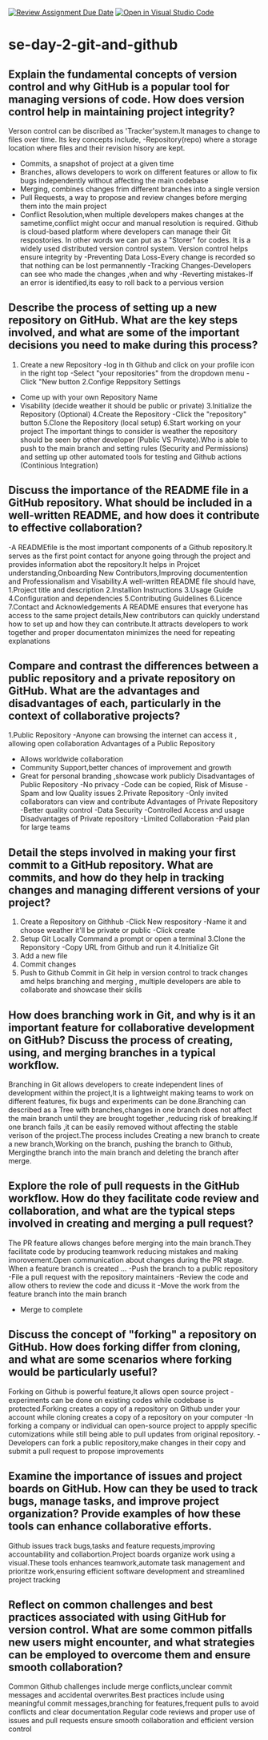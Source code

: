 [![Review Assignment Due Date](https://classroom.github.com/assets/deadline-readme-button-22041afd0340ce965d47ae6ef1cefeee28c7c493a6346c4f15d667ab976d596c.svg)](https://classroom.github.com/a/8wgCKhpZ)
[![Open in Visual Studio Code](https://classroom.github.com/assets/open-in-vscode-2e0aaae1b6195c2367325f4f02e2d04e9abb55f0b24a779b69b11b9e10269abc.svg)](https://classroom.github.com/online_ide?assignment_repo_id=18436552&assignment_repo_type=AssignmentRepo)
# se-day-2-git-and-github
## Explain the fundamental concepts of version control and why GitHub is a popular tool for managing versions of code. How does version control help in maintaining project integrity?
Verson control can be discribed as 'Tracker'system.It manages to change to files over time. Its key concepts include,
-Repository(repo) where a storage location where files and their revision hisory are kept.
- Commits, a snapshot of project at a given time
- Branches, allows developers to work on different features or allow to fix bugs independently without affecting the main codebase
- Merging, combines changes frim different branches into a single version
- Pull Requests, a way to propose and review changes before merging them into the main project
- Conflict Resolution,when multiple developers makes changes at the sametime,conflict might occur and  manual resolution is required.
  Github is cloud-based platform where developers can manage their Git respostories. In other words we can put as a "Storer" for codes. It is a widely used distributed version control system.
  Version control helps ensure integrity by
  -Preventing Data Loss-Every change is recorded so that nothing can be lost permannently
  -Tracking Changes-Developers can see who made the changes ,when and why
  -Reverting mistakes-If an error is identified,its easy to roll back to a pervious version

## Describe the process of setting up a new repository on GitHub. What are the key steps involved, and what are some of the important decisions you need to make during this process?
1. Create a new Repository
   -log in th Github and click on your profile icon in the right top
   -Select "your repositories" from the dropdown menu
   -Click "New button 
2.Confige Reppsitory Settings
- Come up with your own Repository Name
- Visability (decide weather it should be public or private)
3.Initialize the Repository (Optional)
4.Create the Repository
-Click the "repository" button
5.Clone the Repository (local setup)
  6.Start working on your project
  The important things to consider is weather the repository should be seen by other developer (Public VS Private).Who is able to push to the main branch and setting rules (Security and Permissions) and setting up other automated tools for testing and Github actions (Continious Integration)
## Discuss the importance of the README file in a GitHub repository. What should be included in a well-written README, and how does it contribute to effective collaboration?
-A READMEfile is the most important components of a Github repository.It serves as the first point contact for anyone going through the project and provides information abot the repository.It helps in Projcet understanding,Onboarding New Contributors,Improving documentention and Professionalism and Visability.A well-written README file should have,
1.Project title and description 
2.Installion Instructions
3.Usage Guide 
4.Configuration and dependencies 
5.Contributing Guidelines 
6.Licence
7.Contact and Acknowledgements 
A README ensures that everyone has access to the same project details,New contributors can quickly understand how to set up and how they can contribute.It attracts developers to work together and proper documentaton minimizes the need for repeating explanations 
## Compare and contrast the differences between a public repository and a private repository on GitHub. What are the advantages and disadvantages of each, particularly in the context of collaborative projects?
1.Public Repository 
-Anyone can browsing the internet can access it , allowing open collaboration 
Advantages of a Public Repository
- Allows worldwide collaboration
- Community Support,better chances of improvement and growth
- Great for personal branding ,showcase work publicly
Disadvantages of Public Repository
-No privacy
-Code can be copied, Risk of Misuse
-Spam and low Quality issues
2.Private Repository
  -Only invited collaborators can view and contribute
  Advantages of Private Repository
  -Better quality control
  -Data Security
  -Controlled Access and usage
  Disadvantages of Private repository
  -Limited Collaboration
  -Paid plan for large teams 
## Detail the steps involved in making your first commit to a GitHub repository. What are commits, and how do they help in tracking changes and managing different versions of your project?
1. Create a Repository on Githhub
-Click New respository
-Name it and choose weather it'll be private or public
-Click create
2. Setup Git Locally
   Command a prompt or open a terminal
3.Clone the Reponsitory
-Copy URL from Github and run it
4.Initialize Git
5. Add a new file
6. Commit changes
7. Push to Github
Commit in Git help in version control to track changes amd helps branching and merging , multiple developers are able to collaborate and showcase their skills 
## How does branching work in Git, and why is it an important feature for collaborative development on GitHub? Discuss the process of creating, using, and merging branches in a typical workflow.
Branching in Git allows developers to create independent lines of development within the project,It is a lightweight making teams to work on different features, fix bugs and experiments can be done.Branching can described as a Tree with branches,changes in one branch does not affect the main branch until they are brought together ,reducing risk of breaking.If one branch fails ,it can be easily removed without affecting the stable verison of the project.The process includes Creating a new branch to create a new branch,Working on the branch, pushing the branch to Github, Mergingthe branch into the main branch and deleting the branch after merge.

## Explore the role of pull requests in the GitHub workflow. How do they facilitate code review and collaboration, and what are the typical steps involved in creating and merging a pull request?
The PR feature allows changes before merging into the main branch.They facilitate code by producing teamwork reducing mistakes and making imorovement.Open communication about changes during the PR stage. When a feature branch is created ...
-Push the branch to a public repository
-File a pull request with the repository maintainers
-Review the code and allow others to review the code and dicuss it 
-Move the work from the feature branch into the main branch 
- Merge to complete
## Discuss the concept of "forking" a repository on GitHub. How does forking differ from cloning, and what are some scenarios where forking would be particularly useful?
Forking on Github is powerful feature,It allows open source project -experiments can be done on existing codes while codebase is protected.Forking creates a copy of a repository on Github under your account while cloning creates a copy of a repository on your computer 
-In forking a company or individual can open-source project to appply specific cutomizations while still being able to pull updates from original repository.
-Developers can fork a public repository,make changes in their copy and submit a pull request to propose improvements 
## Examine the importance of issues and project boards on GitHub. How can they be used to track bugs, manage tasks, and improve project organization? Provide examples of how these tools can enhance collaborative efforts.
Github issues track bugs,tasks and feature requests,improving accountability and collabortion.Project boards organize work using a visual.These tools enhances teamwork,automate task management and prioritze work,ensuring efficient software development and streamlined project tracking
## Reflect on common challenges and best practices associated with using GitHub for version control. What are some common pitfalls new users might encounter, and what strategies can be employed to overcome them and ensure smooth collaboration?
Common Github challenges include merge conflicts,unclear commit messages and accidental overwrites.Best practices include using meaningful commit messages,branching for features,frequent pulls to avoid conflicts and clear documentation.Regular
code reviews and proper use of issues and pull requests ensure smooth collaboration and efficient version control

